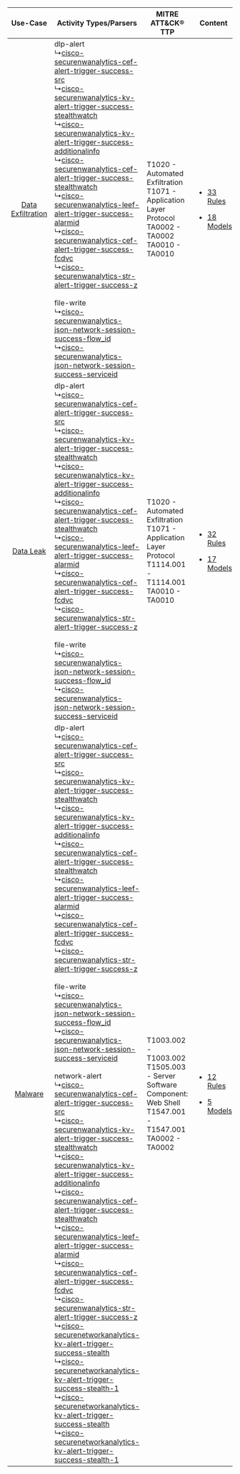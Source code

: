 |    Use-Case    | Activity Types/Parsers    | MITRE ATT&CK® TTP    | Content    |
|:----:| ---- | ---- | ---- |
| [Data Exfiltration](../../../UseCases/uc_data_exfiltration.md) |  dlp-alert<br> ↳[cisco-securenwanalytics-cef-alert-trigger-success-src](Ps/pC_ciscosecurenwanalyticscefalerttriggersuccesssrc.md)<br> ↳[cisco-securenwanalytics-kv-alert-trigger-success-stealthwatch](Ps/pC_ciscosecurenwanalyticskvalerttriggersuccessstealthwatch.md)<br> ↳[cisco-securenwanalytics-kv-alert-trigger-success-additionalinfo](Ps/pC_ciscosecurenwanalyticskvalerttriggersuccessadditionalinfo.md)<br> ↳[cisco-securenwanalytics-cef-alert-trigger-success-stealthwatch](Ps/pC_ciscosecurenwanalyticscefalerttriggersuccessstealthwatch.md)<br> ↳[cisco-securenwanalytics-leef-alert-trigger-success-alarmid](Ps/pC_ciscosecurenwanalyticsleefalerttriggersuccessalarmid.md)<br> ↳[cisco-securenwanalytics-cef-alert-trigger-success-fcdvc](Ps/pC_ciscosecurenwanalyticscefalerttriggersuccessfcdvc.md)<br> ↳[cisco-securenwanalytics-str-alert-trigger-success-z](Ps/pC_ciscosecurenwanalyticsstralerttriggersuccessz.md)<br><br> file-write<br> ↳[cisco-securenwanalytics-json-network-session-success-flow_id](Ps/pC_ciscosecurenwanalyticsjsonnetworksessionsuccessflow_id.md)<br> ↳[cisco-securenwanalytics-json-network-session-success-serviceid](Ps/pC_ciscosecurenwanalyticsjsonnetworksessionsuccessserviceid.md)<br>    | T1020 - Automated Exfiltration<br>T1071 - Application Layer Protocol<br>TA0002 - TA0002<br>TA0010 - TA0010<br>    | [<ul><li>33 Rules</li></ul><ul><li>18 Models</li></ul>](RM/r_m_cisco_cisco_secure_network_analytics_Data_Exfiltration.md) |
|         [Data Leak](../../../UseCases/uc_data_leak.md)         |  dlp-alert<br> ↳[cisco-securenwanalytics-cef-alert-trigger-success-src](Ps/pC_ciscosecurenwanalyticscefalerttriggersuccesssrc.md)<br> ↳[cisco-securenwanalytics-kv-alert-trigger-success-stealthwatch](Ps/pC_ciscosecurenwanalyticskvalerttriggersuccessstealthwatch.md)<br> ↳[cisco-securenwanalytics-kv-alert-trigger-success-additionalinfo](Ps/pC_ciscosecurenwanalyticskvalerttriggersuccessadditionalinfo.md)<br> ↳[cisco-securenwanalytics-cef-alert-trigger-success-stealthwatch](Ps/pC_ciscosecurenwanalyticscefalerttriggersuccessstealthwatch.md)<br> ↳[cisco-securenwanalytics-leef-alert-trigger-success-alarmid](Ps/pC_ciscosecurenwanalyticsleefalerttriggersuccessalarmid.md)<br> ↳[cisco-securenwanalytics-cef-alert-trigger-success-fcdvc](Ps/pC_ciscosecurenwanalyticscefalerttriggersuccessfcdvc.md)<br> ↳[cisco-securenwanalytics-str-alert-trigger-success-z](Ps/pC_ciscosecurenwanalyticsstralerttriggersuccessz.md)<br><br> file-write<br> ↳[cisco-securenwanalytics-json-network-session-success-flow_id](Ps/pC_ciscosecurenwanalyticsjsonnetworksessionsuccessflow_id.md)<br> ↳[cisco-securenwanalytics-json-network-session-success-serviceid](Ps/pC_ciscosecurenwanalyticsjsonnetworksessionsuccessserviceid.md)<br>    | T1020 - Automated Exfiltration<br>T1071 - Application Layer Protocol<br>T1114.001 - T1114.001<br>TA0010 - TA0010<br>      | [<ul><li>32 Rules</li></ul><ul><li>17 Models</li></ul>](RM/r_m_cisco_cisco_secure_network_analytics_Data_Leak.md)         |
|    [Malware](../../../UseCases/uc_malware.md)    |  dlp-alert<br> ↳[cisco-securenwanalytics-cef-alert-trigger-success-src](Ps/pC_ciscosecurenwanalyticscefalerttriggersuccesssrc.md)<br> ↳[cisco-securenwanalytics-kv-alert-trigger-success-stealthwatch](Ps/pC_ciscosecurenwanalyticskvalerttriggersuccessstealthwatch.md)<br> ↳[cisco-securenwanalytics-kv-alert-trigger-success-additionalinfo](Ps/pC_ciscosecurenwanalyticskvalerttriggersuccessadditionalinfo.md)<br> ↳[cisco-securenwanalytics-cef-alert-trigger-success-stealthwatch](Ps/pC_ciscosecurenwanalyticscefalerttriggersuccessstealthwatch.md)<br> ↳[cisco-securenwanalytics-leef-alert-trigger-success-alarmid](Ps/pC_ciscosecurenwanalyticsleefalerttriggersuccessalarmid.md)<br> ↳[cisco-securenwanalytics-cef-alert-trigger-success-fcdvc](Ps/pC_ciscosecurenwanalyticscefalerttriggersuccessfcdvc.md)<br> ↳[cisco-securenwanalytics-str-alert-trigger-success-z](Ps/pC_ciscosecurenwanalyticsstralerttriggersuccessz.md)<br><br> file-write<br> ↳[cisco-securenwanalytics-json-network-session-success-flow_id](Ps/pC_ciscosecurenwanalyticsjsonnetworksessionsuccessflow_id.md)<br> ↳[cisco-securenwanalytics-json-network-session-success-serviceid](Ps/pC_ciscosecurenwanalyticsjsonnetworksessionsuccessserviceid.md)<br><br> network-alert<br> ↳[cisco-securenwanalytics-cef-alert-trigger-success-src](Ps/pC_ciscosecurenwanalyticscefalerttriggersuccesssrc.md)<br> ↳[cisco-securenwanalytics-kv-alert-trigger-success-stealthwatch](Ps/pC_ciscosecurenwanalyticskvalerttriggersuccessstealthwatch.md)<br> ↳[cisco-securenwanalytics-kv-alert-trigger-success-additionalinfo](Ps/pC_ciscosecurenwanalyticskvalerttriggersuccessadditionalinfo.md)<br> ↳[cisco-securenwanalytics-cef-alert-trigger-success-stealthwatch](Ps/pC_ciscosecurenwanalyticscefalerttriggersuccessstealthwatch.md)<br> ↳[cisco-securenwanalytics-leef-alert-trigger-success-alarmid](Ps/pC_ciscosecurenwanalyticsleefalerttriggersuccessalarmid.md)<br> ↳[cisco-securenwanalytics-cef-alert-trigger-success-fcdvc](Ps/pC_ciscosecurenwanalyticscefalerttriggersuccessfcdvc.md)<br> ↳[cisco-securenwanalytics-str-alert-trigger-success-z](Ps/pC_ciscosecurenwanalyticsstralerttriggersuccessz.md)<br> ↳[cisco-securenetworkanalytics-kv-alert-trigger-success-stealth](Ps/pC_ciscosecurenetworkanalyticskvalerttriggersuccessstealth.md)<br> ↳[cisco-securenetworkanalytics-kv-alert-trigger-success-stealth-1](Ps/pC_ciscosecurenetworkanalyticskvalerttriggersuccessstealth1.md)<br> ↳[cisco-securenetworkanalytics-kv-alert-trigger-success-stealth](Ps/pC_ciscosecurenetworkanalyticskvalerttriggersuccessstealth.md)<br> ↳[cisco-securenetworkanalytics-kv-alert-trigger-success-stealth-1](Ps/pC_ciscosecurenetworkanalyticskvalerttriggersuccessstealth1.md)<br> | T1003.002 - T1003.002<br>T1505.003 - Server Software Component: Web Shell<br>T1547.001 - T1547.001<br>TA0002 - TA0002<br> | [<ul><li>12 Rules</li></ul><ul><li>5 Models</li></ul>](RM/r_m_cisco_cisco_secure_network_analytics_Malware.md)    |